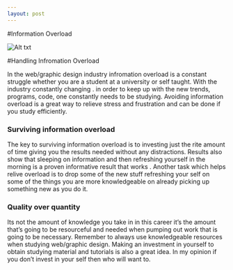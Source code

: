 ```yaml
---
layout: post
---
```

#Information Overload

![Alt txt](http://wagnernutrition.com/wp-content/uploads/2014/04/Stressed1.jpg)



#Handling Infromation Overload 

In the web/graphic design industry infromation overload is a constant struggle whether you are a student at a university or self taught. With the industry constantly changing . in order to keep up with the new trends, programs, code, one constantly needs to be studying.  Avoiding information overload is a great way to relieve stress and frustration and can be done if you study efficiently.  

### Surviving information overload 

The key to surviving  information overload is to investing just the rite amount of time  giving you the results needed without any distractions. Results also show that sleeping on information and then refreshing yourself in the morning is a proven informative result that works .  Another task which helps relive overload is to drop some of the new stuff refreshing your self on some of the things you are more knowledgeable on already picking up something new as you do it. 

### Quality over quantity

Its not the amount of knowledge you take in in this career it’s the amount that’s going to be resourceful and needed when pumping out work that is going to be necessary. Remember to always use knowledgeable resources when studying web/graphic design. Making an investment in yourself to obtain studying material and tutorials is also a great idea. In my opinion if you don’t invest in your self then who will want to.
